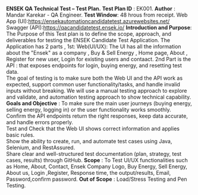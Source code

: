 **ENSEK QA Technical Test – Test Plan.**
**Test Plan ID** : EK001.
**Author** : Mandar Karekar - QA Engineer.
**Test Window**: 48 hrous from receipt.
Web App (UI):https://ensekautomationcandidatetest.azurewebsites.net/  
Swagger (API):https://qacandidatetest.ensek.io/
**Introduction and Purpose**: The Purpose of this Test plan is to define the scope, approach, and deliverables for testing the ENSEK Candidate Test Application.
The Application has 2 parts , 1st: Web(UI/UX): The UI has all the information about the "Ensek" as a company , Buy & Sell Energy , Home page, About , Register for new user, Login for existing users and contaact.
2nd Part is the API : that exposes endpoints for login, buying energy, and resetting test data.  
The goal of testing is to make sure both the Web UI and the API work as expected, support common user functionality/tasks, and handle invalid inputs without breaking. We will use a manual testing approach to explore and validate, and automation testing approach to show technical capability.
**Goals and Objective** : To make sure the main user journeys (buying energy, selling energy, logging in) or the user functionality works smoothly.  
Confirm the API endpoints return the right responses, keep data accurate, and handle errors properly.  
Test and Check that the Web UI shows correct information and applies basic rules.  
Show the ability to create, run, and automate test cases using Java, Selenium, and RestAssured.  
Share clear and well-structured test documentation (plan, strategy, test cases, results) through GitHub.
**Scope** : To Test UI/UX functionalities such as Home, About, Contact, Ensek Company Logo, Buy Energy, Sell Energy, About us, Login ,Register, Response time, the output/results, Email, Password,confirm password.
**Out of Scope** : Load/Stress Testing and Pen Testing.


